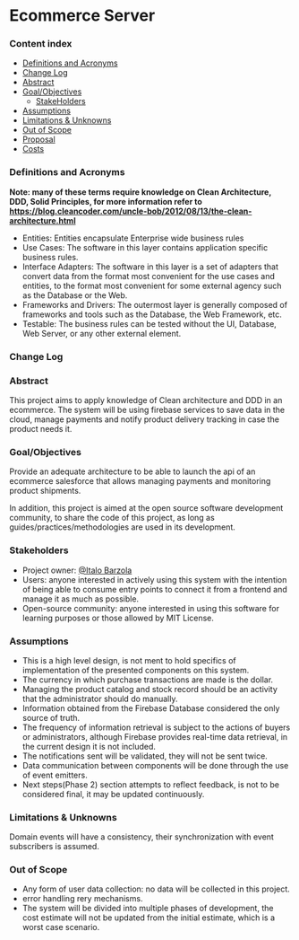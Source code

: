# Ecommerce Server
### Content index

- [Definitions and Acronyms](#definitions-and-acronyms)
- [Change Log](#change-log)
- [Abstract](#abstract)
- [Goal/Objectives](#goalobjectives)
  - [StakeHolders](#stakeholders)
- [Assumptions](#assumptions)
- [Limitations & Unknowns](#limitations--unknowns)
- [Out of Scope](#out-of-scope)
- [Proposal](#proposal)
- [Costs](#costs)

### Definitions and Acronyms
**Note: many of these terms require knowledge on Clean Architecture, DDD, Solid Principles, for more information refer to https://blog.cleancoder.com/uncle-bob/2012/08/13/the-clean-architecture.html**

- Entities: Entities encapsulate Enterprise wide business rules
- Use Cases: The software in this layer contains application specific business rules.
- Interface Adapters: The software in this layer is a set of adapters that convert data from the format most convenient for the use cases and entities, to the format most convenient for some external agency such as the Database or the Web.
- Frameworks and Drivers: The outermost layer is generally composed of frameworks and tools such as the Database, the Web Framework, etc.
- Testable: The business rules can be tested without the UI, Database, Web Server, or any other external element.

### Change Log

### Abstract
This project aims to apply knowledge of Clean architecture and DDD in an ecommerce. The system will be using firebase services to save data in the cloud, manage payments and notify product delivery tracking in case the product needs it.

### Goal/Objectives
Provide an adequate architecture to be able to launch the api of an ecommerce salesforce that allows managing payments and monitoring product shipments.

In addition, this project is aimed at the open source software development community, to share the code of this project, as long as guides/practices/methodologies are used in its development.

### Stakeholders
- Project owner: [@Italo Barzola](https://github.com/italoantonio0909)
- Users: anyone interested in actively using this system with the intention of being able to consume entry points to connect it from a frontend and manage it as much as possible.
- Open-source community: anyone interested in using this software for learning purposes or those allowed by MIT License.

### Assumptions
- This is a high level design, is not ment to hold specifics of implementation of the presented components on this system.
- The currency in which purchase transactions are made is the dollar.
- Managing the product catalog and stock record should be an activity that the administrator should do manually.
- Information obtained from the Firebase Database considered the only source of truth.
- The frequency of information retrieval is subject to the actions of buyers or administrators, although Firebase provides real-time data retrieval, in the current design it is not included.
- The notifications sent will be validated, they will not be sent twice.
- Data communication between components will be done through the use of event emitters.
- Next steps(Phase 2) section attempts to reflect feedback, is not to be considered final, it may be updated continuously.

### Limitations & Unknowns
Domain events will have a consistency, their synchronization with event subscribers is assumed.

### Out of Scope
- Any form of user data collection: no data will be collected in this project.
- error handling rery mechanisms.
- The system will be divided into multiple phases of development, the cost estimate will not be updated from the initial estimate, which is a worst case scenario.
